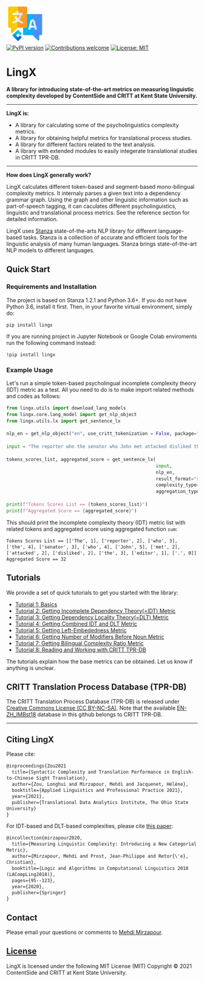 ![LingX](https://github.com/ContentSide/lingx/blob/master/resources/emblem/lingx.png)  
[![PyPI version](https://badge.fury.io/py/lingx.svg)](https://badge.fury.io/py/lingx)
[![Contributions welcome](https://img.shields.io/badge/contributions-welcome-brightgreen.svg)](CONTRIBUTING.md)
[![License: MIT](https://img.shields.io/badge/License-MIT-brightgreen.svg)](https://opensource.org/licenses/MIT)
# LingX

**A library for introducing state-of-the-art metrics on measuring linguistic complexity developed by ContentSide and CRITT at Kent State University.**

---

**LingX is:**  

- A library for calculating some of the psycholinguistics complexity metrics.  
- A library for obtaining helpful metrics for translational process studies.  
- A library for different factors related to the text analysis.  
- A library with extended modules to easily integerate translational studies in CRITT TPR-DB.  

---

**How does LingX generally work?**

LingX calculates different token-based and segment-based mono-bilingual complexity metrics. It internaly parses a given text into a dependency grammar graph. Using the graph and other linguistic information such as part-of-speech tagging, it can caculates different psycholinguistics, linguistic and translational process metrics. See the reference section for detailed information.  

LingX uses [Stanza](https://stanfordnlp.github.io/stanza/) state-of-the-arts NLP library for different language-based tasks. Stanza is a collection of accurate and efficient tools for the linguistic analysis of many human languages. Stanza brings state-of-the-art NLP models to different languages.

## Quick Start

### Requirements and Installation

The project is based on Stanza 1.2.1 and Python 3.6+. If you do not have Python 3.6, install it first. Then, in your favorite virtual environment, simply do:

```
pip install lingx
```
If you are running project in Jupyter Notebook or Google Colab enviroments run the following command instead:  
```
!pip install lingx
```

### Example Usage

Let's run a simple token-based psycholingual incomplete complexity theory (IDT) metric as a test. All you need to do is to make import related methods and codes as follows:

```python
from lingx.utils import download_lang_models
from lingx.core.lang_model import get_nlp_object
from lingx.utils.lx import get_sentence_lx

nlp_en = get_nlp_object("en", use_critt_tokenization = False, package="partut")

input = "The reporter who the senator who John met attacked disliked the editor."

tokens_scores_list, aggregated_score = get_sentence_lx(
                                                       input,
                                                       nlp_en,
                                                       result_format="segment",
                                                       complexity_type="idt", 
                                                       aggregation_type="sum")

print(f"Tokens Scores List == {tokens_scores_list}")
print(f"Aggregated Score == {aggregated_score}")

```
This should print the incomplete complexity theory (IDT) metric list with related tokens and aggregated score using aggregated function `sum`:

```console
Tokens Scores List == [['The', 1], ['reporter', 2], ['who', 3], ['the', 4], ['senator', 3], ['who', 4], ['John', 5], ['met', 2], ['attacked', 2], ['disliked', 2], ['the', 3], ['editor', 1], ['.', 0]]
Aggregated Score == 32
```

## Tutorials

We provide a set of quick tutorials to get you started with the library:

* [Tutorial 1: Basics](resources/docs/TUTORIAL_1_BASICS.md)
* [Tutorial 2: Getting Incomplete Dependency Theory(=IDT) Metric](resources/docs/TUTORIAL_2_IDT.md)
* [Tutorial 3: Getting Dependency Locality Theory(=DLT) Metric](resources/docs/TUTORIAL_3_DLT.md)
* [Tutorial 4: Getting Combined IDT and DLT Metric](resources/docs/TUTORIAL_4_IDT_DLT.md)
* [Tutorial 5: Getting Left-Embededness Metric](resources/docs/TUTORIAL_5_LE.md)
* [Tutorial 6: Getting Number of Modifiers Before Noun Metric](resources/docs/TUTORIAL_6_MBN.md)
* [Tutorial 7: Getting Bilingual Complexity Ratio Metric](resources/docs/TUTORIAL_7_BCR.md)
* [Tutorial 8: Reading and Working with CRITT TPR-DB](resources/docs/TUTORIAL_8_CRITT.md)

The tutorials explain how the base metrics can be obtained. Let us know if anything is unclear.

## CRITT Translation Process Database (TPR-DB)
The CRITT Translation Process Database (TPR-DB) is released under [Creative Commons License (CC BY-NC-SA)](https://sites.google.com/site/centretranslationinnovation/tpr-db/license?authuser=0). Note that the available [EN-ZH_IMBst18](https://github.com/ContentSide/lingx/tree/master/resources/TPRDB/EN-ZH_IMBst18) database in this github belongs to CRITT TPR-DB.  

---

## Citing LingX

Please cite:

```
@inproceedings{Zou2021
  title={Syntactic Complexity and Translation Performance in English-to-Chinese Sight Translation},
  author={Zou, Longhui and Mirzapour, Mehdi and Jacquenet, Hélène},
  booktitle={Applied Linguistics and Professional Practice 2021},
  year={2021},
  publisher={Translational Data Analytics Institute, The Ohio State University}
}
```

For IDT-based and DLT-based complexities, please cite [this paper](https://hal.archives-ouvertes.fr/hal-02146506/document):

```
@incollection{mirzapour2020,
  title={Measuring Linguistic Complexity: Introducing a New Categorial Metric},
  author={Mirzapour, Mehdi and Prost, Jean-Philippe and Retor{\'e}, Christian},
  booktitle={Logic and Algorithms in Computational Linguistics 2018 (LACompLing2018)},
  pages={95--123},
  year={2020},
  publisher={Springer}
}
```

## Contact

Please email your questions or comments to [Mehdi Mirzapour](https://sites.google.com/view/mehdimirzapour/contact).

## [License](/LICENSE)

LingX is licensed under the following MIT License (MIT) Copyright © 2021 ContentSide and CRITT at Kent State University.

